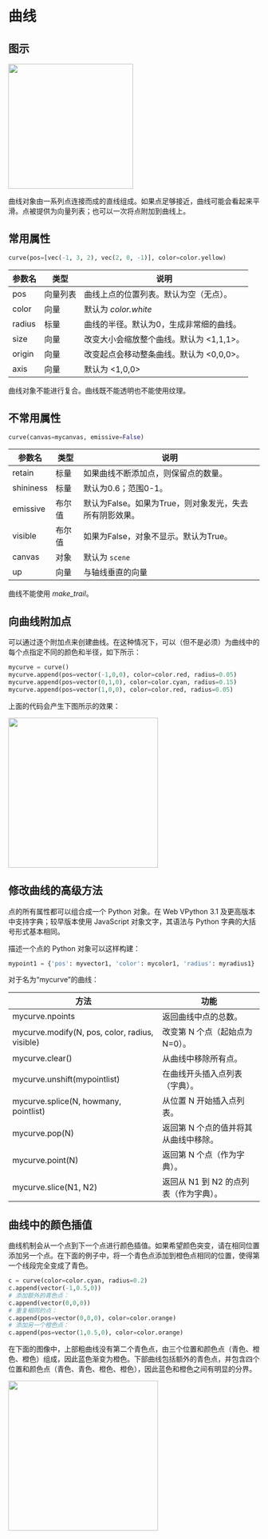 # 曲线

## 图示
<img src="https://cdn.phycat.cn/localediter/202405171633052.jpg" width="250px">

曲线对象由一系列点连接而成的直线组成。如果点足够接近，曲线可能会看起来平滑。点被提供为向量列表；也可以一次将点附加到曲线上。

## 常用属性

```python
curve(pos=[vec(-1, 3, 2), vec(2, 0, -1)], color=color.yellow)
```

| 参数名       | 类型             | 说明                            |
|--------------|------------------|---------------------------------|
| pos          | 向量列表         | 曲线上点的位置列表。默认为空（无点）。 |
| color        | 向量             | 默认为 *color.white*            |
| radius       | 标量             | 曲线的半径。默认为0，生成非常细的曲线。 |
| size         | 向量             | 改变大小会缩放整个曲线。默认为 &lt;1,1,1&gt;。 |
| origin       | 向量             | 改变起点会移动整条曲线。默认为 &lt;0,0,0&gt;。 |
| axis         | 向量             | 默认为 &lt;1,0,0&gt;           |

曲线对象不能进行复合。曲线既不能透明也不能使用纹理。

## 不常用属性

```python
curve(canvas=mycanvas, emissive=False)
```

| 参数名       | 类型             | 说明                            |
|--------------|------------------|---------------------------------|
| retain       | 标量             | 如果曲线不断添加点，则保留点的数量。 |
| shininess    | 标量             | 默认为0.6；范围0-1。            |
| emissive     | 布尔值           | 默认为False。如果为True，则对象发光，失去所有阴影效果。 |
| visible      | 布尔值           | 如果为False，对象不显示。默认为True。 |
| canvas       | 对象             | 默认为 `scene`                  |
| up           | 向量             | 与轴线垂直的向量                |

曲线不能使用 *make_trail*。

## 向曲线附加点

可以通过逐个附加点来创建曲线。在这种情况下，可以（但不是必须）为曲线中的每个点指定不同的颜色和半径，如下所示：

```python
mycurve = curve()
mycurve.append(pos=vector(-1,0,0), color=color.red, radius=0.05)
mycurve.append(pos=vector(0,1,0), color=color.cyan, radius=0.15)
mycurve.append(pos=vector(1,0,0), color=color.red, radius=0.05)
```

上面的代码会产生下图所示的效果：

<img src="https://cdn.phycat.cn/localediter/202405171633053.png" width="300px">

## 修改曲线的高级方法

点的所有属性都可以组合成一个 Python 对象。在 Web VPython 3.1 及更高版本中支持字典；较早版本使用 JavaScript 对象文字，其语法与 Python 字典的大括号形式基本相同。

描述一个点的 Python 对象可以这样构建：

```python
mypoint1 = {'pos': myvector1, 'color': mycolor1, 'radius': myradius1}
```

对于名为“mycurve”的曲线：

| 方法                  | 功能                                                         |
|-----------------------|--------------------------------------------------------------|
| mycurve.npoints               | 返回曲线中点的总数。                                          |
| mycurve.modify(N, pos, color, radius, visible) | 改变第 N 个点（起始点为 N=0）。                               |
| mycurve.clear()               | 从曲线中移除所有点。                                           |
| mycurve.unshift(mypointlist)  | 在曲线开头插入点列表（字典）。                                  |
| mycurve.splice(N, howmany, pointlist) | 从位置 N 开始插入点列表。                                    |
| mycurve.pop(N)                | 返回第 N 个点的值并将其从曲线中移除。                          |
| mycurve.point(N)              | 返回第 N 个点（作为字典）。                                    |
| mycurve.slice(N1, N2)         | 返回从 N1 到 N2 的点列表（作为字典）。                          |

## 曲线中的颜色插值

曲线机制会从一个点到下一个点进行颜色插值。如果希望颜色突变，请在相同位置添加另一个点。在下面的例子中，将一个青色点添加到橙色点相同的位置，使得第一个线段完全变成了青色。

```python
c = curve(color=color.cyan, radius=0.2)
c.append(vector(-1,0.5,0))
# 添加额外的青色点：
c.append(vector(0,0,0))
# 重复相同的点：
c.append(pos=vector(0,0,0), color=color.orange)
# 添加另一个橙色点：
c.append(pos=vector(1,0.5,0), color=color.orange)
```

在下面的图像中，上部粗曲线没有第二个青色点，由三个位置和颜色点（青色、橙色、橙色）组成，因此蓝色渐变为橙色。下部曲线包括额外的青色点，并包含四个位置和颜色点（青色、青色、橙色、橙色），因此蓝色和橙色之间有明显的分界。

<img src="https://cdn.phycat.cn/localediter/202405171633054.png" width="300px">
